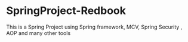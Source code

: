 # SpringProject-Redbook
This is a Spring Project using Spring framework, MCV, Spring Security , AOP and many other tools
